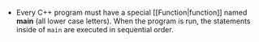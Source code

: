 - Every C++ program must have a special [[Function|function]] named **main** (all lower case letters). When the program is run, the statements inside of `main` are executed in sequential order.